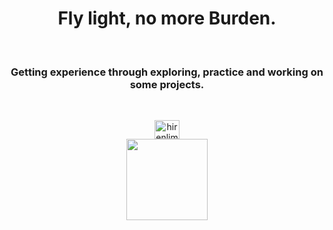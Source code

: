 <h1 align="center"> Fly light, no more Burden.</h1>

<br>

<h3 align="center">Getting experience through exploring, practice and working on some projects.</h3>
<br>
<p align="center">
<a href="https://twitter.com/hirenlimbad8" target="blank"><img align="center" src="https://raw.githubusercontent.com/rahuldkjain/github-profile-readme-generator/master/src/images/icons/Social/twitter.svg" alt="hirenlimbad8" height="30" width="40" /></a>
  
  <br>

<img src="https://github-readme-stats-git-masterrstaa-rickstaa.vercel.app/api?username=hirenlimbad&theme=tokyonight" style="height:130px" />
